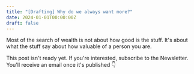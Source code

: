 ```yaml
---
title: "[Drafting] Why do we always want more?"
date: 2024-01-01T00:00:00Z
draft: false
---
```


Most of the search of wealth is not about how good is the stuff. It's about what the stuff say about how valuable of a person you are.

 <!--more-->

This post isn't ready yet. If you're interested, subscribe to the Newsletter. You'll receive an email once it's published 👇
